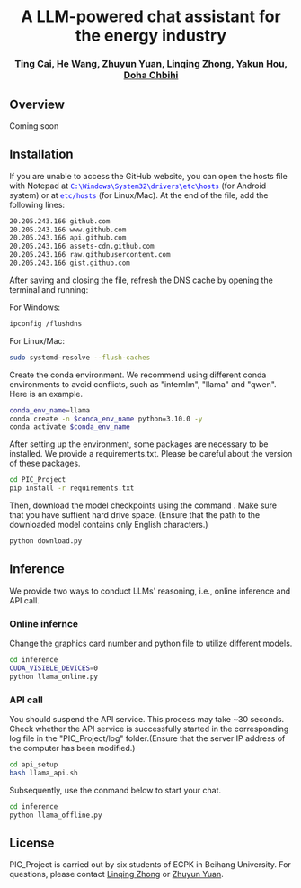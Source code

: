 <p align="center">
  <h1 align="center">A LLM-powered chat assistant for the energy industry</h1>
  <h3 align="center">
    <a href="1215788174@qq.com">Ting Cai</a>, <a href="cute030422@outlook.com">He Wang</a>, <a href="2471583488@qq.com">Zhuyun Yuan</a>, <a href="lqzhong@buaa.edu.cn">Linqing Zhong</a>, <a href="hyk1371782@163.com">Yakun Hou</a>, <a href="dohachbihi4@gmail.com">Doha Chbihi</a>
  </h3>
</p>

## Overview

Coming soon

## Installation
If you are unable to access the GitHub website, you can open the hosts file with Notepad at <span style="color:blue">`C:\Windows\System32\drivers\etc\hosts`</span> (for Android system) or at <span style="color:blue">`etc/hosts`</span> (for Linux/Mac). At the end of the file, add the following lines:  
```bash
20.205.243.166 github.com  
20.205.243.166 www.github.com  
20.205.243.166 api.github.com  
20.205.243.166 assets-cdn.github.com  
20.205.243.166 raw.githubusercontent.com  
20.205.243.166 gist.github.com  
```
After saving and closing the file, refresh the DNS cache by opening the terminal and running:

For Windows:
```bash
ipconfig /flushdns  
```
For Linux/Mac:
```bash
sudo systemd-resolve --flush-caches  
```
Create the conda environment. We recommend using different conda environments to avoid conflicts, such as "internlm", "llama" and "qwen".
Here is an example.
```bash
conda_env_name=llama
conda create -n $conda_env_name python=3.10.0 -y
conda activate $conda_env_name
```
After setting up the environment, some packages are necessary to be installed. We provide a requirements.txt. Please be careful about the version of these packages.

```bash
cd PIC_Project
pip install -r requirements.txt
```
Then, download the model checkpoints using the command . Make sure that you have suffient hard drive space. (Ensure that the path to the downloaded model contains only English characters.)
```bash
python download.py
```

## Inference
We provide two ways to conduct LLMs' reasoning, i.e., online inference and API call.

### Online infernce
Change the graphics card number and python file to utilize different models.
```bash
cd inference
CUDA_VISIBLE_DEVICES=0
python llama_online.py
```

### API call
You should suspend the API service. This process may take ~30 seconds. Check whether the API service is successfully started in the corresponding log file in the "PIC_Project/log" folder.(Ensure that the server IP address of the computer has been modified.)
```bash
cd api_setup
bash llama_api.sh
```
Subsequently, use the conmand below to start your chat.
```bash
cd inference
python llama_offline.py
```

## License

PIC_Project is carried out by six students of ECPK in Beihang University. For questions, please contact [Linqing Zhong](lqzhong@buaa.edu.cn) or [Zhuyun Yuan](2471583488@qq.com).